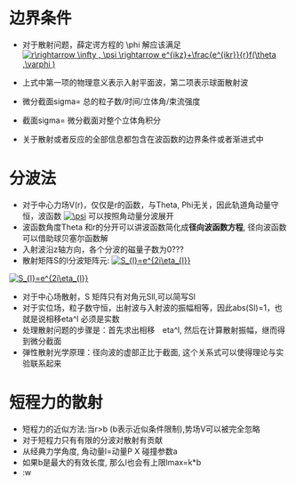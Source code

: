 # 边界条件
* 对于散射问题，薛定谔方程的 \phi 解应该满足
<a href="https://www.codecogs.com/eqnedit.php?latex=r\rightarrow&space;\infty&space;,&space;\psi&space;\rightarrow&space;e^{ikz}&plus;\frac{e^{ikr}}{r}f(\theta&space;,\varphi&space;)" target="_blank"><img src="https://latex.codecogs.com/gif.latex?r\rightarrow&space;\infty&space;,&space;\psi&space;\rightarrow&space;e^{ikz}&plus;\frac{e^{ikr}}{r}f(\theta&space;,\varphi&space;)" title="r\rightarrow \infty , \psi \rightarrow e^{ikz}+\frac{e^{ikr}}{r}f(\theta ,\varphi )" /></a>

* 上式中第一项的物理意义表示入射平面波，第二项表示球面散射波
* 微分截面sigma= 总的粒子数/时间/立体角/束流强度
* 截面sigma= 微分截面对整个立体角积分
* 关于散射或者反应的全部信息都包含在波函数的边界条件或者渐进式中

# 分波法
* 对于中心力场V(r)，仅仅是r的函数，与Theta, Phi无关，因此轨道角动量守恒，波函数
<a href="https://www.codecogs.com/eqnedit.php?latex=\psi" target="_blank"><img src="https://latex.codecogs.com/gif.latex?\psi" title="\psi" /></a>
可以按照角动量分波展开
* 波函数角度Theta 和r的分开可以讲波函数简化成**径向波函数方程**, 径向波函数可以借助球贝塞尔函数解
* 入射波沿z轴方向，各个分波的磁量子数为0???
* 散射矩阵S的l分波矩阵元:
<a href="https://www.codecogs.com/eqnedit.php?latex=S_{l}=e^{2i\eta_{l}}" target="_blank"><img src="https://latex.codecogs.com/gif.latex?S_{l}=e^{2i\eta_{l}}" title="S_{l}=e^{2i\eta_{l}}" /></a>

<a href="https://www.codecogs.com/eqnedit.php?latex=S_{l}=e^{2i\eta_{l}}" target="_blank"><img src="https://latex.codecogs.com/gif.latex?S_{l}=e^{2i\eta_{l}}" title="S_{l}=e^{2i\eta_{l}}" /></a>


* 对于中心场散射，S 矩阵只有对角元Sll,可以简写Sl
* 对于实位场，粒子数守恒，出射波与入射波的振幅相等，因此abs(Sl)=1，也就是说相移eta^l 必须是实数
* 处理散射问题的步骤是：首先求出相移　eta^l, 然后在计算散射振幅，继而得到微分截面
* 弹性散射光学原理：径向波的虚部正比于截面, 这个关系式可以使得理论与实验联系起来
# 短程力的散射
* 短程力的近似方法:当r>b (b表示近似条件限制),势场V可以被完全忽略
* 对于短程力只有有限的分波对散射有贡献
* 从经典力学角度, 角动量l=动量P X 碰撞参数a 
* 如果b是最大的有效长度, 那么l也会有上限lmax=k*b
* :w

